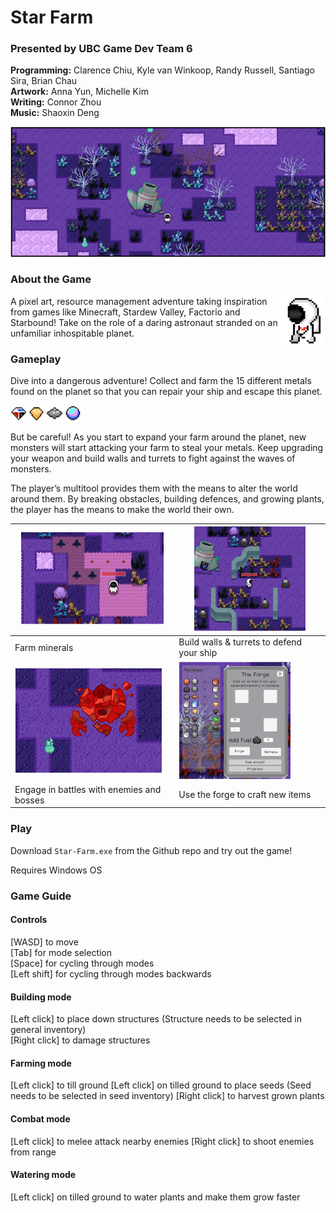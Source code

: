 # Star Farm

### Presented by UBC Game Dev Team 6

**Programming:** Clarence Chiu, Kyle van Winkoop, Randy Russell, Santiago Sira, Brian Chau\
**Artwork:** Anna Yun, Michelle Kim\
**Writing:** Connor Zhou\
**Music:** Shaoxin Deng

![Game preview](docs/main.png)

### About the Game

<img alt="player avatar" align="right" src="docs/player.png" width="15%">

A pixel art, resource management adventure taking inspiration from games like Minecraft, Stardew Valley, Factorio and Starbound! Take on the role of a daring astronaut stranded on an unfamiliar inhospitable planet.

### Gameplay 

Dive into a dangerous adventure! Collect and farm the 15 different metals found on the planet so that you can repair your ship and escape this planet. 

<p>
  <img alt="metal 1" src="docs/metal-1.png" width="5%">
  <img alt="metal 2" src="docs/metal-2.png" width="5%">
  <img alt="metal 3" src="docs/metal-3.png" width="5%">
  <img alt="metal 4" src="docs/metal-4.png" width="5%">
</p>

But be careful! As you start to expand your farm around the planet, new monsters will start attacking your farm to steal your metals. Keep upgrading your weapon and build walls and turrets to fight against the waves of monsters.

The player’s multitool provides them with the means to alter the world around them. By breaking obstacles, building defences, and growing plants, the player has the means to make the world their own. 	

| ![Farm minerals](docs/farming.png)  | ![walls & turrets](docs/walls-turrets.png)  |
| ------------- | ------------- |
| Farm minerals  | Build walls & turrets to defend your ship |
| ![combat](docs/boss.png)  | ![forge](docs/forge.png)  |
| Engage in battles with enemies and bosses  | Use the forge to craft new items |

### Play

Download `Star-Farm.exe` from the Github repo and try out the game!

Requires Windows OS

### Game Guide

#### Controls

[WASD] to move\
[Tab] for mode selection\
[Space] for cycling through modes\
[Left shift] for cycling through modes backwards

#### Building mode

[Left click] to place down structures (Structure needs to be selected in general inventory)\
[Right click] to damage structures

#### Farming mode

[Left click] to till ground
[Left click] on tilled ground to place seeds (Seed needs to be selected in seed inventory)
[Right click] to harvest grown plants

#### Combat mode

[Left click] to melee attack nearby enemies
[Right click] to shoot enemies from range

#### Watering mode

[Left click] on tilled ground to water plants and make them grow faster



